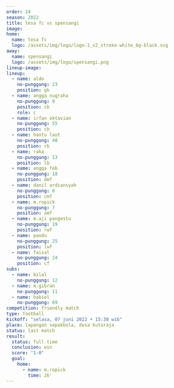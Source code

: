```yaml
---
order: 24
season: 2022
title: tesa fc vs spensangi
image: 
home:
  name: tesa fc
  logo: /assets/img/logo/logo-1_v2_stroke-white_bg-black.svg
away:
  name: spensangi
  logo: /assets/img/logo/spensangi.png
lineup-image:
lineup:
  - name: aldo
    no-punggung: 23
    position: gk
  - name: angga nugraha
    no-punggung: 9
    position: cb
    role: c
  - name: irfan oktavian
    no-punggung: 55
    position: cb
  - name: hantu laut
    no-punggung: 48
    position: rb
  - name: raka
    no-punggung: 13
    position: lb
  - name: angga feb
    no-punggung: 18
    position: dmf
  - name: danil ardiansyah
    no-punggung: 8
    position: cmf
  - name: m.ropick
    no-punggung: 7
    position: amf
  - name: m.aji pangestu
    no-punggung: 19
    position: rwf
  - name: pandu
    no-punggung: 25
    position: lwf
  - name: faisal
    no-punggung: 24
    position: cf
subs:
  - name: bilal
    no-punggung: 12
  - name: m.gibran
    no-punggung: 11
  - name: habiel
    no-punggung: 69
competition: friendly match
type: football
kickoff: "selasa, 07 juni 2022 • 15:30 wib"
place: lapangan sepakbola, desa kutaraja
status: last match
result: 
  status: full time
  conclusion: win
  score: "1-0"
  goal: 
    home:
      - name: m.ropick
        time: 26'
---
```

